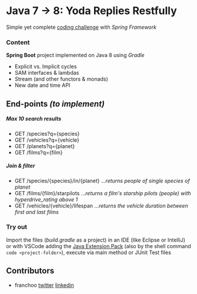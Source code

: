 # Java 7 -> 8: Yoda Replies Restfully
Simple yet complete [coding challenge](https://goo.gl/WbBvmX) with _Spring Framework_

### Content
**Spring Boot** project implemented on Java 8 using _Gradle_
- Explicit vs. Implicit cycles
- SAM interfaces & lambdas
- Stream (and other functors & monads)
- New date and time API

## End-points _(to implement)_
##### _Max 10 search results_
- GET /species?q={species}
- GET /vehicles?q={vehicle}
- GET /planets?q={planet}
- GET /films?q={film}
##### _Join & filter_
- GET /species/{species}/in/{planet} ..._returns people of single species of planet_
- GET /films/{film}/starpilots ..._returns a film's starship pilots (people) with hyperdrive_rating above 1_
- GET /vehicles/{vehicle}/lifespan ..._returns the vehicle duration between first and last films_

### Try out
Import the files (_build.gradle_ as a project) in an IDE (like Eclipse or IntelliJ) or with VSCode adding the [Java Extension Pack](https://marketplace.visualstudio.com/items?itemName=vscjava.vscode-java-pack) (also by the shell command `code <project-folder>`), execute via main method or JUnit Test files

## Contributors
- franchoo [twitter](https://twitter.com/Franchooo42) [linkedin](https://www.linkedin.com/in/franchoo)
